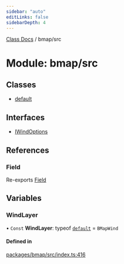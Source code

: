 ```yaml
---
sidebar: "auto"
editLinks: false
sidebarDepth: 4
---
```


[Class Docs](../index.md) / bmap/src

# Module: bmap/src

## Classes

- [default](../classes/bmap_src.default.md)

## Interfaces

- [IWindOptions](../interfaces/bmap_src.IWindOptions.md)

## References

### Field

Re-exports [Field](../classes/maptalks_src.Field.md)

## Variables

### WindLayer

• `Const` **WindLayer**: typeof [`default`](../classes/bmap_src.default.md) = `BMapWind`

#### Defined in

[packages/bmap/src/index.ts:416](https://github.com/sakitam-fdd/wind-layer/blob/fa9bdd2/packages/bmap/src/index.ts#L416)
